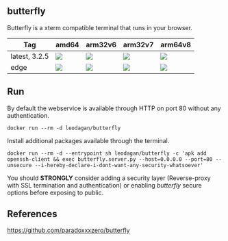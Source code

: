 butterfly
----
Butterfly is a xterm compatible terminal that runs in your browser.

| Tag | amd64 | arm32v6 | arm32v7 | arm64v8 |
| ------------ | ------------ | ------------ | ------------ | ------------ |
| latest, 3.2.5 | [![](https://images.microbadger.com/badges/image/leodagan/butterfly:latest.svg)](https://microbadger.com/images/leodagan/butterfly:latest "Get your own image badge on microbadger.com") | [![](https://images.microbadger.com/badges/image/leodagan/butterfly:latest-arm32v6.svg)](https://microbadger.com/images/leodagan/butterfly:latest-arm32v6 "Get your own image badge on microbadger.com") | [![](https://images.microbadger.com/badges/image/leodagan/butterfly:latest-arm32v7.svg)](https://microbadger.com/images/leodagan/butterfly:latest-arm32v7 "Get your own image badge on microbadger.com") | [![](https://images.microbadger.com/badges/image/leodagan/butterfly:latest-arm64v8.svg)](https://microbadger.com/images/leodagan/butterfly:latest-arm64v8 "Get your own image badge on microbadger.com") |
| edge | [![](https://images.microbadger.com/badges/image/leodagan/butterfly:edge.svg)](https://microbadger.com/images/leodagan/butterfly:edge "Get your own image badge on microbadger.com") | [![](https://images.microbadger.com/badges/image/leodagan/butterfly:edge-arm32v6.svg)](https://microbadger.com/images/leodagan/butterfly:edge-arm32v6 "Get your own image badge on microbadger.com") | [![](https://images.microbadger.com/badges/image/leodagan/butterfly:edge-arm32v7.svg)](https://microbadger.com/images/leodagan/butterfly:edge-arm32v7 "Get your own image badge on microbadger.com") | [![](https://images.microbadger.com/badges/image/leodagan/butterfly:edge-arm64v8.svg)](https://microbadger.com/images/leodagan/butterfly:edge-arm64v8 "Get your own image badge on microbadger.com") |

Run
----
By default the webservice is available through HTTP on port 80 without any authentication.
```
docker run --rm -d leodagan/butterfly
```
Install additional packages available through the terminal.
```
docker run --rm -d --entrypoint sh leodagan/butterfly -c 'apk add openssh-client && exec butterfly.server.py --host=0.0.0.0 --port=80 --unsecure --i-hereby-declare-i-dont-want-any-security-whatsoever'
```
You should **STRONGLY** consider adding a security layer (Reverse-proxy with SSL termination and authentication) or enabling *butterfly* secure options before exposing to public.

References
----
https://github.com/paradoxxxzero/butterfly

